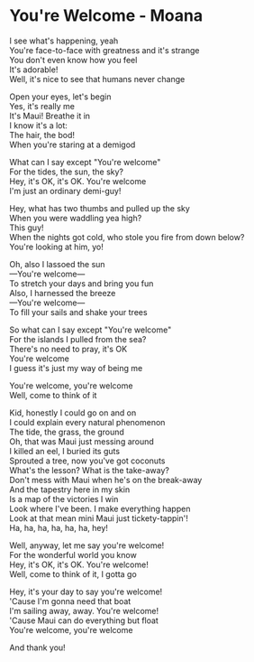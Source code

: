 # You're Welcome - Moana

I see what's happening, yeah\
You're face-to-face with greatness and it's strange\
You don't even know how you feel\
It's adorable!\
Well, it's nice to see that humans never change

Open your eyes, let's begin\
Yes, it's really me\
It's Maui! Breathe it in\
I know it's a lot:\
The hair, the bod!\
When you're staring at a demigod

What can I say except "You're welcome"\
For the tides, the sun, the sky?\
Hey, it's OK, it's OK. You're welcome\
I'm just an ordinary demi-guy!

Hey, what has two thumbs and pulled up the sky\
When you were waddling yea high?\
This guy!\
When the nights got cold, who stole you fire from down below?\
You're looking at him, yo!

Oh, also I lassoed the sun\
—You're welcome—\
To stretch your days and bring you fun\
Also, I harnessed the breeze\
—You're welcome—\
To fill your sails and shake your trees

So what can I say except "You're welcome"\
For the islands I pulled from the sea?\
There's no need to pray, it's OK\
You're welcome\
I guess it's just my way of being me

You're welcome, you're welcome\
Well, come to think of it

Kid, honestly I could go on and on\
I could explain every natural phenomenon\
The tide, the grass, the ground\
Oh, that was Maui just messing around\
I killed an eel, I buried its guts\
Sprouted a tree, now you've got coconuts\
What's the lesson? What is the take-away?\
Don't mess with Maui when he's on the break-away\
And the tapestry here in my skin\
Is a map of the victories I win\
Look where I've been. I make everything happen\
Look at that mean mini Maui just tickety-tappin'!\
Ha, ha, ha, ha, ha, ha, hey!

Well, anyway, let me say you're welcome!\
For the wonderful world you know\
Hey, it's OK, it's OK. You're welcome!\
Well, come to think of it, I gotta go

Hey, it's your day to say you're welcome!\
'Cause I'm gonna need that boat\
I'm sailing away, away. You're welcome!\
'Cause Maui can do everything but float\
You're welcome, you're welcome

And thank you!
